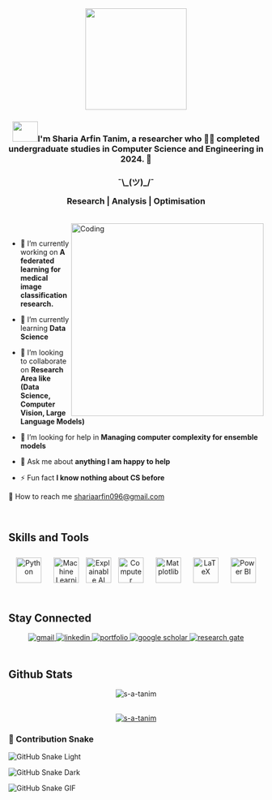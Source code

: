 
<div align="center">
  <img align="center" width="200" src="https://gist.githubusercontent.com/Prince-Shivaram/3ace2c813ca49546f3f5f20cd03a2d3e/raw/6058e76860d16ee29df949da3166b3653959318f/hello.gif" align="center">
</div>

### <div align="center"><img src="https://github.com/NoobMahbub/NoobMahbub/blob/main/Wave.gif" height="40px" width="50px">**I'm Sharia Arfin Tanim**, a researcher who 👨‍💻 completed undergraduate studies in Computer Science and Engineering in 2024. 🚀</div>
<h3 align="center">¯\_(ツ)_/¯
  
  Research | Analysis | Optimisation

</h3><br/>
<img align="right" alt="Coding" width="380" src="https://c.tenor.com/whgQwNlVvNkAAAAi/xero-code.gif">
  <br/>
  
- 🔭 I’m currently working on **A federated learning for medical image classification research.**

- 🌱 I’m currently learning **Data Science**

- 👯 I’m looking to collaborate on **Research Area like (Data Science, Computer Vision, Large Language Models)**

- 🤝 I’m looking for help in **Managing computer complexity for ensemble models**

- 💬 Ask me about **anything I am happy to help**

- ⚡ Fun fact **I know nothing about CS before**  
  

📨 How to reach me shariaarfin096@gmail.com  


 
 <br/>

## Skills and Tools
<table>

<div align="center">  
  <img style="margin: 10px" src="https://profilinator.rishav.dev/skills-assets/python-original.svg" alt="Python" height="50" />  
  <img style="margin: 10px" src="https://img.shields.io/badge/Machine%20Learning-FF6F00?style=for-the-badge&logo=tensorflow&logoColor=white" alt="Machine Learning" height="50" />  
  <img src="https://img.shields.io/badge/Explainable%20AI-0078D4?style=for-the-badge&logo=ai&logoColor=white" alt="Explainable AI (XAI)" height="50" />
  <img style="margin: 10px" src="https://img.shields.io/badge/Computer%20Vision-0078D4?style=for-the-badge&logo=opencv&logoColor=white" alt="Computer Vision" height="50" />  
  <img style="margin: 10px" src="https://upload.wikimedia.org/wikipedia/commons/8/84/Matplotlib_icon.svg" alt="Matplotlib" height="50" /> 
  <img style="margin: 10px" src="https://upload.wikimedia.org/wikipedia/commons/9/92/LaTeX_logo.svg" alt="LaTeX" height="50" />  
  <img style="margin: 10px" src="https://profilinator.rishav.dev/skills-assets/powerbi.png" alt="Power BI" height="50" />  
</div>

<br/> 

## Stay Connected
<div align="center">
<!--   <a href="https://github.com/s-a-tanim" target="_blank">
    <img src="https://img.shields.io/badge/github-%2324292e.svg?&style=for-the-badge&logo=github&logoColor=white" alt="github" style="margin-bottom: 5px;" />
  </a> -->
    </a>
  <a href="mailto:shariaarfin096@gmail.com" target="_blank">
    <img src="https://img.shields.io/badge/gmail-D14836?style=for-the-badge&logo=gmail&logoColor=white" alt="gmail" style="margin-bottom: 5px;" />
  </a>
  <a href="https://www.linkedin.com/in/shariaarfintanim/" target="_blank">
    <img src="https://img.shields.io/badge/linkedin-%230077B5.svg?&style=for-the-badge&logo=linkedin&logoColor=white" alt="linkedin" style="margin-bottom: 5px;" />
  </a>
    </a>
  <a href="https://your-portfolio-link.com" target="_blank">
    <img src="https://img.shields.io/badge/Portfolio-000000?style=for-the-badge&logo=world&logoColor=white" alt="portfolio" style="margin-bottom: 5px;" />
  </a>  
  <a href="https://scholar.google.com/citations?user=NQheHn0AAAAJ&hl=en" target="_blank">
    <img src="https://img.shields.io/badge/google%20scholar-4285F4?&style=for-the-badge&logo=google-scholar&logoColor=white" alt="google scholar" style="margin-bottom: 5px;" />
  <a href="https://www.researchgate.net/profile/Sharia-Tanim-2" target="_blank">
    <img src="https://img.shields.io/badge/ResearchGate-00CCBB?style=for-the-badge&logo=researchgate&logoColor=white" alt="research gate" style="margin-bottom: 5px;" />
  </a>  
</div>
<br/>  


## Github Stats  

<div align="center">
  <img align="center" src="https://github-readme-streak-stats.herokuapp.com/?user=s-a-tanim&" alt="s-a-tanim" />
</div>
<br/>
<p align="center"> <a href="https://github.com/ryo-ma/github-profile-trophy"><img src="https://github-profile-trophy.vercel.app/?username=s-a-tanim" alt="s-a-tanim" /></a> </p>


### 🐍 Contribution Snake

![GitHub Snake Light](https://raw.githubusercontent.com/s-a-tanim/s-a-tanim/output/github-snake.svg)

![GitHub Snake Dark](https://raw.githubusercontent.com/s-a-tanim/s-a-tanim/output/github-snake-dark.svg#gh-dark-mode-only)

![GitHub Snake GIF](https://raw.githubusercontent.com/s-a-tanim/s-a-tanim/output/ocean.gif)


  
